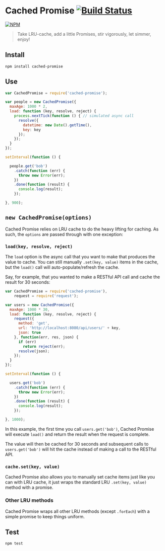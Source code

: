 # Cached Promise [![Build Status](https://secure.travis-ci.org/ben-bradley/cached-promise.png)](http://travis-ci.org/ben-bradley/cached-promise)

[![NPM](https://nodei.co/npm/cached-promise.png?downloads=true)](https://nodei.co/npm/cached-promise/)

> Take LRU-cache, add a little Promises, stir vigorously, let simmer, enjoy!

## Install

```
npm install cached-promise
```

## Use

```javascript
var CachedPromise = require('cached-promise');

var people = new CachedPromise({
  maxAge: 1000 * 2,
  load: function (key, resolve, reject) {
    process.nextTick(function () { // simulated async call
      resolve({
        datetime: new Date().getTime(),
        key: key
      });
    });
  }
});

setInterval(function () {

  people.get('bob')
    .catch(function (err) {
      throw new Error(err);
    })
    .done(function (result) {
      console.log(result);
    });

}, 900);
```

## `new CachedPromise(options)`

Cached Promise relies on LRU cache to do the heavy lifting for caching.  As such, the `options` are passed through with one exception:

### `load(key, resolve, reject)`

The `load` option is the async call that you want to make that produces the value to cache.  You can still manually `.set(key, value)` items in the cache, but the `load()` call will auto-populate/refresh the cache.

Say, for example, that you wanted to make a RESTful API call and cache the result for 30 seconds:

```javascript
var CachedPromise = require('cached-promise'),
    request = require('request');

var users = new CachedPromise({
  maxAge: 1000 * 30,
  load: function (key, resolve, reject) {
    request({
      method: 'get',
      url: 'http://localhost:8080/api/users/' + key,
      json: true
    }, function(err, res, json) {
      if (err)
        return reject(err);
      resolve(json);
    });
  }
});

setInterval(function () {

  users.get('bob')
    .catch(function (err) {
      throw new Error(err);
    })
    .done(function (result) {
      console.log(result);
    });

}, 1000);
```

In this example, the first time you call `users.get('bob')`, Cached Promise will execute `load()` and return the result when the request is complete.

The value will then be cached for 30 seconds and subsequent calls to `users.get('bob')` will hit the cache instead of making a call to the RESTful API.

### `cache.set(key, value)`

Cached Promise also allows you to manually set cache items just like you can with LRU cache, it just wraps the standard LRU `.set(key, value)` method with a promise.

### Other LRU methods

Cached Promise wraps all other LRU methods (except `.forEach`) with a simple promise to keep things uniform.

## Test

```
npm test
```
